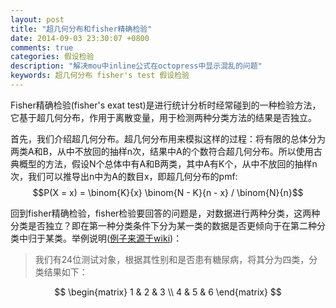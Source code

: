 ```yaml
---
layout: post
title: "超几何分布和fisher精确检验"
date: 2014-09-03 23:30:07 +0800
comments: true
categories: 假设检验
description: "解决mou中inline公式在octopress中显示混乱的问题" 
keywords: 超几何分布 fisher's test 假设检验
---
```

Fisher精确检验(fisher's exat test)是进行统计分析时经常碰到的一种检验方法，它基于超几何分布，作用于离散变量，用于检测两种分类方法的结果是否独立。

首先，我们介绍超几何分布。超几何分布用来模拟这样的过程：将有限的总体分为两类A和B，从中不放回的抽样n次，结果中A的个数符合超几何分布。所以使用古典概型的方法，假设N个总体中有A和B两类，其中A有K个，从中不放回的抽样n次，我们可以推导出n中为A的数目x，即超几何分布的pmf:$$P(X = x) = \binom{K}{x} \binom{N - K}{n - x} / \binom{N}{n}$$

回到fisher精确检验，fisher检验要回答的问题是，对数据进行两种分类，这两种分类是否独立？即在第一种分类条件下分为某一类的数据是否更倾向于在第二种分类中归于某类。举例说明\([例子来源于wiki](http://en.wikipedia.org/wiki/Fisher's_exact_test)\)：
>我们有24位测试对象，根据其性别和是否患有糖尿病，将其分为四类，分类结果如下：

$$
\begin{matrix} 1 & 2 & 3 \\ 4 & 5 & 6 \end{matrix}
$$
